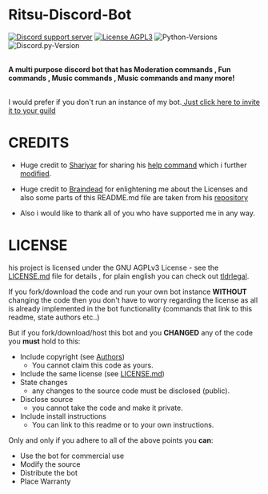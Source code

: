 # Ritsu-Discord-Bot

[![Discord support server](https://img.shields.io/discord/613844667611611332?color=%237289DA&label=Support%20Server&logo=discord)](https://discord.gg/MAJZ3cz)
[![License AGPL3](https://img.shields.io/github/license/albertopoljak/Licensy?color=red)](LICENSE.md)
![Python-Versions](https://img.shields.io/badge/python-3.7-blue?style=flat-square)
![Discord.py-Version](https://img.shields.io/badge/discord.py-1.3.3-blue?style=flat-square)


<br> **A multi purpose discord bot that has Moderation commands , Fun commands , Music commands , Music commands and many more!** </br>

<br> I would prefer if you don't run an instance of my bot.[ Just click here to invite it to your guild](https://discord.com/oauth2/authorize?client_id=577140178791956500&scope=bot&permissions=521661951)</br>

# CREDITS

-  Huge credit to [Shariyar](https://github.com/shahprog) for sharing his [help command](https://github.com/shahprog/ignitebot/blob/master/cogs/help.py) which i further [modified](https://github.com/fwizzz/Ritsu/blob/master/cogs/help.py).

- Huge credit to [Braindead](https://github.com/albertopolijak) for enlightening me about the Licenses and also some parts of this README.md file are taken from his [repository](https://github.com/albertopoljak/Licensy)

- Also i would like to thank all of you who have supported me in any way.

# LICENSE

his project is licensed under the GNU AGPLv3 License - see the [LICENSE.md](LICENSE.md) file for details
, for plain english you can check out [tldrlegal](https://tldrlegal.com/license/gnu-affero-general-public-license-v3-(agpl-3.0)).

If you fork/download the code and run your own bot instance **WITHOUT** changing the code then you don't have to worry
regarding the license as all is already implemented in the bot functionality (commands that link to this readme, state
authors etc..) 

But if you fork/download/host this bot and you **CHANGED** any of the code you **must** hold to this:

- Include copyright (see [Authors](#authors))
  - You cannot claim this code as yours.
- Include the same license (see [LICENSE.md](LICENSE.md))
- State changes
  - any changes to the source code must be disclosed (public).
- Disclose source
  - you cannot take the code and make it private.
- Include install instructions
  - You can link to this readme or to your own instructions.

Only and only if you adhere to all of the above points you **can**:

- Use the bot for commercial use
- Modify the source
- Distribute the bot
- Place Warranty
  
